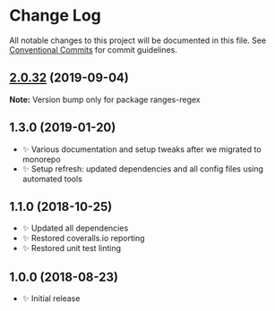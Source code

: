# Change Log

All notable changes to this project will be documented in this file.
See [Conventional Commits](https://conventionalcommits.org) for commit guidelines.

## [2.0.32](https://gitlab.com/codsen/codsen/compare/ranges-regex@2.0.31...ranges-regex@2.0.32) (2019-09-04)

**Note:** Version bump only for package ranges-regex





## 1.3.0 (2019-01-20)

- ✨ Various documentation and setup tweaks after we migrated to monorepo
- ✨ Setup refresh: updated dependencies and all config files using automated tools

## 1.1.0 (2018-10-25)

- ✨ Updated all dependencies
- ✨ Restored coveralls.io reporting
- ✨ Restored unit test linting

## 1.0.0 (2018-08-23)

- ✨ Initial release
